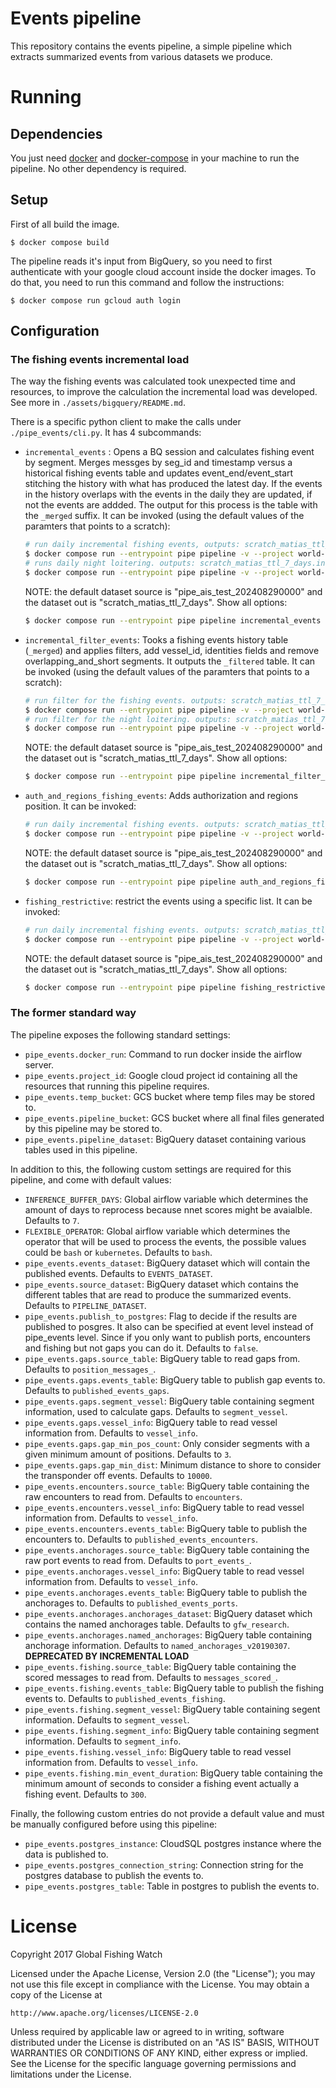 # Events pipeline

This repository contains the events pipeline, a simple pipeline which extracts summarized events from various datasets we produce.

# Running

## Dependencies

You just need [docker](https://www.docker.com/) and [docker-compose](https://docs.docker.com/compose/) in your machine to run the pipeline. No other dependency is required.

## Setup

First of all build the image.

```
$ docker compose build
```

The pipeline reads it's input from BigQuery, so you need to first authenticate with your google cloud account inside the docker images. To do that, you need to run this command and follow the instructions:

```
$ docker compose run gcloud auth login
```

## Configuration

### The fishing events incremental load

The way the fishing events was calculated took unexpected time and resources, to improve the calculation the incremental load was developed. See more in `./assets/bigquery/README.md`.

There is a specific python client to make the calls under `./pipe_events/cli.py`.
It has 4 subcommands:
* `incremental_events` : Opens a BQ session and calculates fishing event by segment. Merges messges by seg_id and timestamp versus a historical fishing events table and updates event_end/event_start stitching the history with what has produced the latest day. If the events in the history overlaps with the events in the daily they are updated, if not the events are addded. The output for this process is the table with the `_merged` suffix.
    It can be invoked (using the default values of the paramters that points to a scratch):
    ```bash
    # run daily incremental fishing events, outputs: scratch_matias_ttl_7_days.incremental_fishing_events_merged
    $ docker compose run --entrypoint pipe pipeline -v --project world-fishing-827 incremental_events
    # runs daily night loitering. outputs: scratch_matias_ttl_7_days.incremental_night_loitering_events_merged
    $ docker compose run --entrypoint pipe pipeline -v --project world-fishing-827 incremental_events -sfield night_loitering -dest_tbl_prefix incremental_night_loitering_events
    ```
    NOTE: the default dataset source is "pipe_ais_test_202408290000" and the dataset out is "scratch_matias_ttl_7_days".
    Show all options:
    ```bash
    $ docker compose run --entrypoint pipe pipeline incremental_events -h
    ```

* `incremental_filter_events`: Tooks a fishing events history table (`_merged`) and applies filters, add vessel_id, identities fields and remove overlapping_and_short segments. It outputs the `_filtered` table.
It can be invoked (using the default values of the paramters that points to a scratch):
    ```bash
    # run filter for the fishing events. outputs: scratch_matias_ttl_7_days.incremental_fishing_events_filtered
    $ docker compose run --entrypoint pipe pipeline -v --project world-fishing-827 incremental_filter_events
    # run filter for the night loitering. outputs: scratch_matias_ttl_7_days.incremental_night_loitering_events_filtered
    $ docker compose run --entrypoint pipe pipeline -v --project world-fishing-827 incremental_filter_events sfield night_loitering --merged_table world-fishing-827.scratch_matias_ttl_7_days.incremental_night_loitering_events_merged -incremental_night_loitering_events_filtered
    ```
    NOTE: the default dataset source is "pipe_ais_test_202408290000" and the dataset out is "scratch_matias_ttl_7_days".
    Show all options:
    ```bash
    $ docker compose run --entrypoint pipe pipeline incremental_filter_events -h
    ```
* `auth_and_regions_fishing_events`: Adds authorization and regions position.
    It can be invoked:
    ```bash
    # run daily incremental fishing events. outputs: scratch_matias_ttl_7_days.fishing_events_v20200102 and scratch_matias_ttl_7_days.fishing_events
    $ docker compose run --entrypoint pipe pipeline -v --project world-fishing-827 auth_and_regions_fishing_events
    ```
    NOTE: the default dataset source is "pipe_ais_test_202408290000" and the dataset out is "scratch_matias_ttl_7_days".
    Show all options:
    ```bash
    $ docker compose run --entrypoint pipe pipeline auth_and_regions_fishing_events -h
    ```
* `fishing_restrictive`: restrict the events using a specific list.
    It can be invoked:
    ```bash
    # run daily incremental fishing events. outputs: scratch_matias_ttl_7_days.fishing_events_restrictive_v20200102 and scratch_matias_ttl_7_days.fishing_events_restrictive
    $ docker compose run --entrypoint pipe pipeline -v --project world-fishing-827 fishing_restrictive
    ```
    NOTE: the default dataset source is "pipe_ais_test_202408290000" and the dataset out is "scratch_matias_ttl_7_days".
    Show all options:
    ```bash
    $ docker compose run --entrypoint pipe pipeline fishing_restrictive -h
    ```

### The former standard way

The pipeline exposes the following standard settings:

* `pipe_events.docker_run`: Command to run docker inside the airflow server.
* `pipe_events.project_id`: Google cloud project id containing all the resources that running this pipeline requires.
* `pipe_events.temp_bucket`: GCS bucket where temp files may be stored to.
* `pipe_events.pipeline_bucket`: GCS bucket where all final files generated by this pipeline may be stored to.
* `pipe_events.pipeline_dataset`: BigQuery dataset containing various tables used in this pipeline.

In addition to this, the following custom settings are required for this pipeline, and come with default values:

* `INFERENCE_BUFFER_DAYS`: Global airflow variable which determines the amount of days to reprocess because nnet scores might be avaialble. Defaults to `7`.
* `FLEXIBLE_OPERATOR`: Global airflow variable which determines the operator that will be used to process the events, the possible values could be `bash` or `kubernetes`. Defaults to `bash`.
* `pipe_events.events_dataset`: BigQuery dataset which will contain the published events. Defaults to `EVENTS_DATASET`.
* `pipe_events.source_dataset`: BigQuery dataset which contains the different tables that are read to produce the summarized events. Defaults to `PIPELINE_DATASET`.
* `pipe_events.publish_to_postgres`: Flag to decide if the results are published to posgres. It also can be specified at event level instead of pipe_events level. Since if you only want to publish ports, encounters and fishing but not gaps you can do it. Defaults to `false`.
* `pipe_events.gaps.source_table`: BigQuery table to read gaps from. Defaults to `position_messages_`.
* `pipe_events.gaps.events_table`: BigQuery table to publish gap events to. Defaults to `published_events_gaps`.
* `pipe_events.gaps.segment_vessel`: BigQuery table containing segment information, used to calculate gaps. Defaults to `segment_vessel`.
* `pipe_events.gaps.vessel_info`: BigQuery table to read vessel information from. Defaults to `vessel_info`.
* `pipe_events.gaps.gap_min_pos_count`: Only consider segments with a given minimum amount of positions. Defaults to `3`.
* `pipe_events.gaps.gap_min_dist`: Minimum distance to shore to consider the transponder off events. Defaults to `10000`.
* `pipe_events.encounters.source_table`: BigQuery table containing the raw encounters to read from. Defaults to `encounters`.
* `pipe_events.encounters.vessel_info`: BigQuery table to read vessel information from. Defaults to `vessel_info`.
* `pipe_events.encounters.events_table`: BigQuery table to publish the encounters to. Defaults to `published_events_encounters`.
* `pipe_events.anchorages.source_table`: BigQuery table containing the raw port events to read from. Defaults to `port_events_`.
* `pipe_events.anchorages.vessel_info`: BigQuery table to read vessel information from. Defaults to `vessel_info`.
* `pipe_events.anchorages.events_table`: BigQuery table to publish the anchorages to. Defaults to `published_events_ports`.
* `pipe_events.anchorages.anchorages_dataset`: BigQuery dataset which contains the named anchorages table. Defaults to `gfw_research`.
* `pipe_events.anchorages.named_anchorages`: BigQuery table containing anchorage information. Defaults to `named_anchorages_v20190307`.
    **DEPRECATED BY INCREMENTAL LOAD**
* `pipe_events.fishing.source_table`: BigQuery table containing the scored messages to read from. Defaults to `messages_scored_`.
* `pipe_events.fishing.events_table`: BigQuery table to publish the fishing events to. Defaults to `published_events_fishing`.
* `pipe_events.fishing.segment_vessel`: BigQuery table containing segent information. Defaults to `segment_vessel`.
* `pipe_events.fishing.segment_info`: BigQuery table containing segment information. Defaults to `segment_info`.
* `pipe_events.fishing.vessel_info`: BigQuery table to read vessel information from. Defaults to `vessel_info`.
* `pipe_events.fishing.min_event_duration`: BigQuery table containing the minimum amount of seconds to consider a fishing event actually a fishing event. Defaults to `300`.

Finally, the following custom entries do not provide a default value and must be manually configured before using this pipeline:

* `pipe_events.postgres_instance`: CloudSQL postgres instance where the data is published to.
* `pipe_events.postgres_connection_string`: Connection string for the postgres database to publish the events to.
* `pipe_events.postgres_table`: Table in postgres to publish the events to.

# License

Copyright 2017 Global Fishing Watch

Licensed under the Apache License, Version 2.0 (the "License");
you may not use this file except in compliance with the License.
You may obtain a copy of the License at

    http://www.apache.org/licenses/LICENSE-2.0

Unless required by applicable law or agreed to in writing, software
distributed under the License is distributed on an "AS IS" BASIS,
WITHOUT WARRANTIES OR CONDITIONS OF ANY KIND, either express or implied.
See the License for the specific language governing permissions and
limitations under the License.
